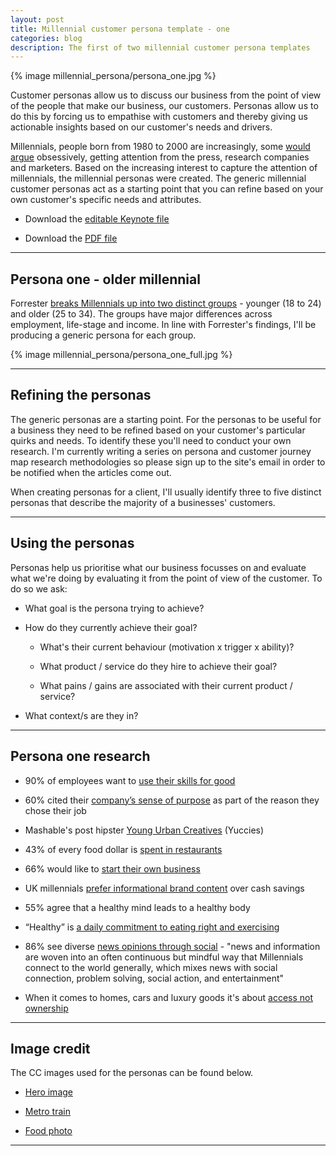 ```yaml
---
layout: post
title: Millennial customer persona template - one
categories: blog
description: The first of two millennial customer persona templates
---
```


{% image millennial_persona/persona_one.jpg %}

Customer personas allow us to discuss our business from the point of view of the people that make our business, our customers. Personas allow us to do this by forcing us to empathise with customers and thereby giving us actionable insights based on our customer's needs and drivers.

Millennials, people born from 1980 to 2000 are increasingly, some [would argue][fixation] obsessively, getting attention from the press, research companies and marketers. Based on the increasing interest to capture the attention of millennials, the millennial personas were created. The generic millennial customer personas act as a starting point that you can refine based on your own customer's specific needs and attributes.

[fixation]:http://mobile.nytimes.com/2015/06/21/business/media/marketers-fixation-on-the-millennial-generation.html?utm_source=heuro.net&utm_medium=blog

* Download the <span class='download-millennial'>[editable Keynote file][keynote]</span>

* Download the <span class='download-millennial'>[PDF file][pdf]</span>

[keynote]://www.heuro.net/assets/millenial-persona-one.key

[pdf]://www.heuro.net/assets/millenial-persona-one.pdf

***

## Persona one - older millennial

Forrester [breaks Millennials up into two distinct groups][forrester] - younger (18 to 24) and older (25 to 34). The groups have major differences across employment, life-stage and income. In line with Forrester's findings, I'll be producing a generic persona for each group.

[forrester]:https://www.forrester.com/Millennials+A+Demographic+Overview/fulltext/-/E-RES121801?utm_source=heuro.net&utm_medium=blog

<section class='full_persona'>
    {% image millennial_persona/persona_one_full.jpg %}
</section>

***

## Refining the personas

The generic personas are a starting point. For the personas to be useful for a business they need to be refined based on your customer's particular quirks and needs. To identify these you'll need to conduct your own research. I'm currently writing a series on persona and customer journey map research methodologies so please sign up to the site's email in order to be notified when the articles come out.

When creating personas for a client, I'll usually identify three to five distinct personas that describe the majority of a businesses' customers.

***

## Using the personas

Personas help us prioritise what our business focusses on and evaluate what we're doing by evaluating it from the point of view of the customer. To do so we ask:

* What goal is the persona trying to achieve?

* How do they currently achieve their goal?

    - What's their current behaviour (motivation x trigger x ability)?

    - What product / service do they hire to achieve their goal?

    - What pains / gains are associated with their current product / service?

* What context/s are they in?

***

## Persona one research

* 90% of employees want to [use their skills for good][employees]

[employees]:http://www.fastcompany.com/3046989/what-millennial-employees-really-want/?utm_source=heuro.net&utm_medium=blog

* 60% cited their [company’s sense of purpose][purpose] as part of the reason they chose their job

[purpose]:http://www2.deloitte.com/global/en/pages/about-deloitte/articles/2015-millennial-survey-press-release.html?utm_source=heuro.net&utm_medium=blog

* Mashable's post hipster [Young Urban Creatives][yuccie] (Yuccies)

[yuccie]:http://mashable.com/2015/06/09/post-hipster-yuccie/?utm_source=heuro.net&utm_medium=blog

* 43% of every food dollar is [spent in restaurants][eatout]

[eatout]:http://www.marketwatch.com/story/millennials-spend-more-money-in-restaurants-than-boomers-do-2015-01-30/?utm_source=heuro.net&utm_medium=blog

* 66% would like to [start their own business][startbiz]

[startbiz]:http://www.slideshare.net/BentleyU/preparedu-the-millennial-mind-goes-to-work-41415813/?utm_source=heuro.net&utm_medium=blog

* UK millennials [prefer informational brand content][contentdisc] over cash savings

[contentdisc]:http://www.emarketer.com/Article.aspx?R=1012666&utm_source=heuro.net&utm_medium=blog

* 55% agree that a healthy mind leads to a healthy body

[mindbody]:http://www.quirks.com/articles/2015/20150209.aspx?utm_source=heuro.net&utm_medium=blog

* “Healthy” is [a daily commitment to eating right and exercising][gs]

* 86% see diverse [news opinions through social][socialnews] - "news and information are woven into an often continuous but mindful way that Millennials connect to the world generally, which mixes news with social connection, problem solving, social action, and entertainment"

[socialnews]:http://www.americanpressinstitute.org/publications/reports/survey-research/millennials-news/?utm_source=heuro.net&utm_medium=blog

* When it comes to homes, cars and luxury goods it's about [access not ownership][gs]

[gs]:http://www.goldmansachs.com/our-thinking/pages/millennials/?utm_source=heuro.net&utm_medium=blog

***

## Image credit

The CC images used for the personas can be found below.

* [Hero image][heropersona]

* [Metro train][metro]

* [Food photo][foodphoto]

[heropersona]:https://500px.com/photo/42095284/ride-bikes-sneak-peek-by-kris-mortensen

[metro]:https://500px.com/photo/12517201/metro-by-appie-verschoor

[foodphoto]:https://www.flickr.com/photos/spierisf/8378846286/

***
